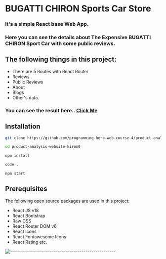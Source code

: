# BUGATTI CHIRON Sports Car Store

### It's a simple React base Web App.
### Here you can see the details about The Expensive BUGATTI CHIRON Sport Car with some public reviews.

## The following things in this project:

* There are 5 Routes with React Router
* Reviews
* Public Reviews
* About
* Blogs
* Other's data.

### You can see the result here.. [Click Me](https://sports-car-store.netlify.app/)

## Installation

```bash
git clone https://github.com/programming-hero-web-course-4/product-analysis-website-kiron0.git
```

```bash
cd product-analysis-website-kiron0
```

```bash
npm install
```

```bash
code .
```

```bash
npm start
```

## Prerequisites

The following open source packages are used in this project:
* React JS v18
* React Bootstrap
* Raw CSS
* React Router DOM v6
* React Icons
* React Fontawesome Icons
* React Rating etc.

![-----------------------------------------------------](https://raw.githubusercontent.com/andreasbm/readme/master/assets/lines/rainbow.png)
